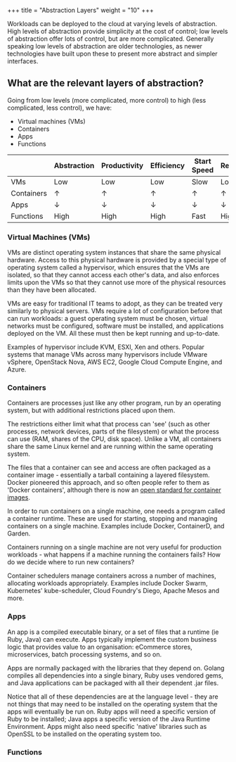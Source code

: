 +++
title = "Abstraction Layers"
weight = "10"
+++

Workloads can be deployed to the cloud at varying levels of abstraction. High levels of abstraction provide simplicity at the cost of control; low levels of abstraction offer lots of control, but are more complicated. Generally speaking low levels of abstraction are older technologies, as newer technologies have built upon these to present more abstract and simpler interfaces.

## What are the relevant layers of abstraction?

Going from low levels (more complicated, more control) to high (less complicated, less control), we have:

* Virtual machines (VMs)
* Containers
* Apps
* Functions

|            | Abstraction | Productivity | Efficiency | Start Speed | Restrictiveness |
|------------|-------------|--------------|------------|-------------|-----------------|
| VMs        | Low         | Low          | Low        | Slow        | Low             |
| Containers | ↑           | ↑            | ↑          | ↑           | ↑               |
| Apps       | ↓           | ↓            | ↓          | ↓           | ↓               |
| Functions  | High        | High         | High       | Fast        | High            |

### Virtual Machines (VMs)

VMs are distinct operating system instances that share the same physical hardware. Access to this physical hardware is provided by a special type of operating system called a hypervisor, which ensures that the VMs are isolated, so that they cannot access each other's data, and also enforces limits upon the VMs so that they cannot use more of the physical resources than they have been allocated.

VMs are easy for traditional IT teams to adopt, as they can be treated very similarly to physical servers. VMs require a lot of configuration before that can run workloads: a guest operating system must be chosen, virtual networks must be configured, software must be installed, and applications deployed on the VM. All these must then be kept running and up-to-date.

Examples of hypervisor include KVM, ESXI, Xen and others. Popular systems that manage VMs across many hypervisors include VMware vSphere, OpenStack Nova, AWS EC2, Google Cloud Compute Engine, and Azure.

### Containers

Containers are processes just like any other program, run by an operating system, but with additional restrictions placed upon them.

The restrictions either limit what that process can 'see' (such as other processes, network devices, parts of the filesystem) or what the process can use (RAM, shares of the CPU, disk space). Unlike a VM, all containers share the same Linux kernel and are running within the same operating system.

The files that a container can see and access are often packaged as a container image - essentially a tarball containing a layered filesystem. Docker pioneered this approach, and so often people refer to them as 'Docker containers', although there is now an [open standard for container images](https://github.com/opencontainers/image-spec).

In order to run containers on a single machine, one needs a program called a container runtime. These are used for starting, stopping and managing containers on a single machine. Examples include Docker, ContainerD, and Garden.

Containers running on a single machine are not very useful for production workloads - what happens if a machine running the containers fails? How do we decide where to run new containers?

Container schedulers manage containers across a number of machines, allocating workloads appropriately. Examples include Docker Swarm, Kubernetes' kube-scheduler, Cloud Foundry's Diego, Apache Mesos and more.

### Apps

An app is a compiled executable binary, or a set of files that a runtime (ie Ruby, Java) can execute. Apps typically implement the custom business logic that provides value to an organisation: eCommerce stores, microservices, batch processing systems, and so on.

Apps are normally packaged with the libraries that they depend on. Golang compiles all dependencies into a single binary, Ruby uses vendored gems, and Java applications can be packaged with all their dependent .jar files.

Notice that all of these dependencies are at the language level - they are not things that may need to be installed on the operating system that the apps will eventually be run on. Ruby apps will need a specific version of Ruby to be installed; Java apps a specific version of the Java Runtime Environment. Apps might also need specific 'native' libraries such as OpenSSL to be installed on the operating system too.

### Functions



